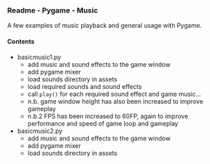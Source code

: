 ### Readme - Pygame - Music

A few examples of music playback and general usage with Pygame.

#### Contents
* basicmusic1.py
  * add music and sound effects to the game window
  * add pygame mixer
  * load sounds directory in assets
  * load required sounds and sound effects
  * call `play()` for each required sound effect and game music...
  * n.b. game window height has also been increased to improve gameplay
  * n.b.2 FPS has been increased to 60FP, again to improve performance and speed of game loop and gameplay
* basicmusic2.py
  * add music and sound effects to the game window
  * add pygame mixer
  * load sounds directory in assets
